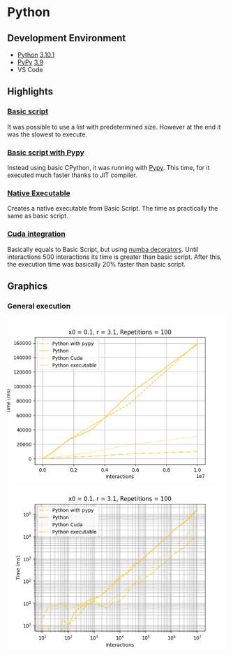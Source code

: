 # Python

## Development Environment
  - [Python](https://www.python.org/) [3.10.1](https://www.python.org/downloads/release/python-3101/)
  - [PyPy](https://www.pypy.org/) [3.9](https://www.pypy.org/download.html)
  - VS Code

## Highlights

### [Basic script](./main.py)
It was possible to use a list with predetermined size. However at the end it was the slowest to execute.

### [Basic script with Pypy](./main.py)
Instead using basic CPython, it was running with [Pypy](https://www.pypy.org/index.html). This time, for it executed much faster thanks to JIT compiler.

### [Native Executable](./setup.py)
Creates a native executable from Basic Script. The time as practically the same as basic script.

### [Cuda integration](./main_cuda.py)
Basically equals to Basic Script, but using [numba decorators](https://numba.pydata.org/numba-doc/latest/user/jit.html). Until interactions 500 interactions its time is greater than basic script. After this, the execution time was basically 20% faster than basic script.

## Graphics
### General execution
![](./assets/python_linear.png)
![](./assets/python_log.png)

